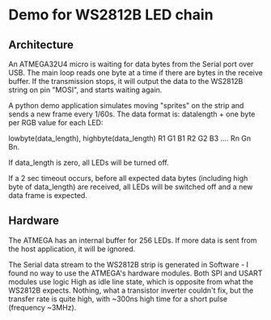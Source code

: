 # Demo for WS2812B LED chain

## Architecture

An ATMEGA32U4 micro is waiting for data bytes from the Serial port over USB.
The main loop reads one byte at a time if there are bytes in the receive buffer.
If the transmission stops, it will output the data to the WS2812B string on pin
"MOSI", and starts waiting again.

A python demo application simulates moving "sprites" on the strip and sends
a new frame every 1/60s. The data format is: datalength + one byte per RGB value for each LED:
  
  lowbyte(data_length), highbyte(data_length)
  R1 G1 B1 R2 G2 B3 .... Rn Gn Bn.

If data_length is zero, all LEDs will be turned off.

If a 2 sec timeout occurs, before all expected data bytes (including high byte of data_length)
are received, all LEDs will be switched off and a new data frame is expected.

## Hardware

The ATMEGA has an internal buffer for 256 LEDs. If more data is sent from the host
application, it will be ignored.

The Serial data stream to the WS2812B strip is generated in Software - I found no way
to use the ATMEGA's hardware modules. Both SPI and USART modules use logic High as 
idle line state, which is opposite from what the WS2812B expects. Nothing, what 
a transistor inverter couldn't fix, but the transfer rate is quite high, with ~300ns
high time for a short pulse (frequency ~3MHz).



